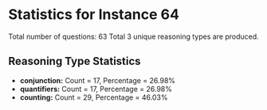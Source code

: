 # Statistics for Instance 64
Total number of questions: 63
Total 3 unique reasoning types are produced.
## Reasoning Type Statistics
- **conjunction:** Count = 17, Percentage = 26.98%
- **quantifiers:** Count = 17, Percentage = 26.98%
- **counting:** Count = 29, Percentage = 46.03%
